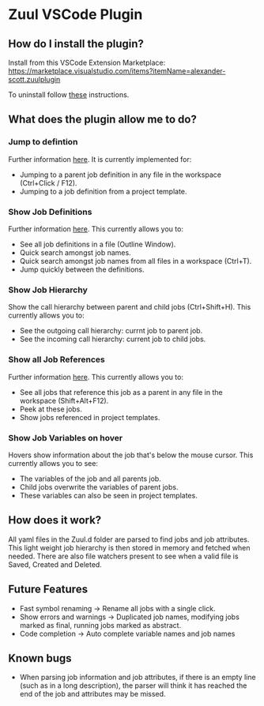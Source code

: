 # Zuul VSCode Plugin

## How do I install the plugin?

Install from this VSCode Extension Marketplace: https://marketplace.visualstudio.com/items?itemName=alexander-scott.zuulplugin

To uninstall follow [these](https://code.visualstudio.com/docs/editor/extension-gallery#_uninstall-an-extension) instructions.

## What does the plugin allow me to do?

### Jump to defintion

Further information [here](https://code.visualstudio.com/docs/editor/editingevolved#_go-to-definition). It is currently implemented for:

- Jumping to a parent job definition in any file in the workspace (Ctrl+Click / F12).
- Jumping to a job definition from a project template.

### Show Job Definitions

Further information [here](https://code.visualstudio.com/docs/editor/editingevolved#_go-to-symbol). This currently allows you to:

- See all job definitions in a file (Outline Window).
- Quick search amongst job names.
- Quick search amongst job names from all files in a workspace (Ctrl+T).
- Jump quickly between the definitions.

### Show Job Hierarchy

Show the call hierarchy between parent and child jobs (Ctrl+Shift+H). This currently allows you to:

- See the outgoing call hierarchy: currnt job to parent job.
- See the incoming call hierarchy: current job to child jobs.

### Show all Job References

Further information [here](https://code.visualstudio.com/docs/editor/editingevolved#_peek). This currently allows you to:

- See all jobs that reference this job as a parent in any file in the workspace (Shift+Alt+F12).
- Peek at these jobs.
- Show jobs referenced in project templates.

### Show Job Variables on hover

Hovers show information about the job that's below the mouse cursor. This currently allows you to see:

- The variables of the job and all parents job.
- Child jobs overwrite the variables of parent jobs.
- These variables can also be seen in project templates.

## How does it work?

All yaml files in the Zuul.d folder are parsed to find jobs and job attributes. This light weight job hierarchy is then stored in memory and fetched when needed.
There are also file watchers present to see when a valid file is Saved, Created and Deleted.

## Future Features

- Fast symbol renaming -> Rename all jobs with a single click.
- Show errors and warnings -> Duplicated job names, modifying jobs marked as final, running jobs marked as abstract.
- Code completion -> Auto complete variable names and job names

## Known bugs

- When parsing job information and job attributes, if there is an empty line (such as in a long description), the parser will think it has reached the end of the job and attributes may be missed.
